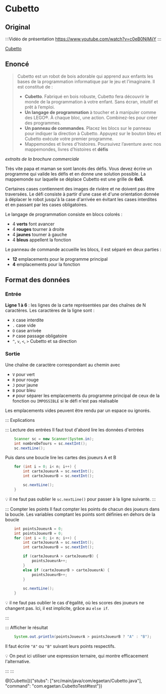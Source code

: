 # Cubetto

## Original

:::Vidéo de présentation
https://www.youtube.com/watch?v=c0eB0NjMiiY
:::

[Cubetto](https://www.primotoys.com/fr/)

## Enoncé

>Cubetto est un robot de bois adorable qui apprend aux enfants les bases de la programmation informatique par le jeu et l’imaginaire.
>Il est constitué de :
>+ **Cubetto**. Fabriqué en bois robuste, Cubetto fera découvrir le monde de la programmation à votre enfant. Sans écran, intuitif et prêt à l’emploi.
>+ **Un langage de programmation** à toucher et à manipuler comme des LEGO®. À chaque bloc, une action. Combinez-les pour créer des programmes.
>+ **Un panneau de commandes**. Placez les blocs sur le panneau pour indiquer la direction à Cubetto. Appuyez sur le bouton bleu et Cubetto exécute votre premier programme.
>+ Mappemondes et livres d'histoires. Poursuivez l’aventure avec nos mappemondes, livres d’histoires et **défis**
 
_extraits de la brochure commerciale_ 

Très vite papa et maman se sont lancés des défis. Vous devez écrire un programme qui valide les défis et en donne une solution possible.
La mappemonde sur laquelle se déplace Cubetto est une grille de **6x6**.

Certaines cases contiennent des images de rivière et ne doivent pas être traversées. Le défi consiste à partir d'une case et d'une orientation donnée à déplacer le robot jusqu'à la case d'arrivée en évitant les cases interdites et en passant par les cases obligatoires.

Le langage de programmation consiste en blocs colorés :
+ 4 **verts** font avancer
+ 4 **rouges** tourner à droite
+ 4 **jaunes** tourner à gauche
+ 4 **bleus** appellent la fonction

Le panneau de commande accueille les blocs, il est séparé en deux parties :
+ **12** emplacements pour le programme principal
+ **4** emplacements pour la fonction



## Format des données

### Entrée
**Ligne 1 à 6** : les lignes de la carte représentées par des chaînes de N caractères. Les caractères de la ligne sont  :
+ `X` case interdite
+ `.` case vide
+ `O` case arrivée
+ `P` case passage obligatoire
+ `^`, `v`, `<`, `>` Cubetto et sa direction

### Sortie

Une chaîne de caractère correspondant au chemin avec
+ `V` pour vert
+ `R` pour rouge
+ `J` pour jaune
+ `B` pour bleu
+ `#` pour séparer les emplacements du programme principal de ceux de la fonction
ou `IMPOSSIBLE` si le défi n'est pas réalisable

Les emplacements vides peuvent être rendu par un espace ou ignorés.

::: Explications

::: Lecture des entrées
Il faut tout d'abord lire les données d'entrées
``` java
	Scanner sc = new Scanner(System.in);
	int nombreDeTours = sc.nextInt();
	sc.nextLine();
```

Puis dans une boucle lire les cartes des joueurs A et B
``` java
	for (int i = 0; i< n; i++) {		
		int carteJoueurA = sc.nextInt();
		int carteJoueurB = sc.nextInt();

		sc.nextLine();
	}
```		

💡 il ne faut pas oublier le `sc.nextLine()` pour passer à la ligne suivante.
:::

::: Compter les points
Il faut compter les points de chacun des joueurs dans la boucle.
Les variables comptant les points sont définies en dehors de la boucle

``` java
	int pointsJoueurA = 0;
	int pointsJoueurB = 0;
	for (int i = 0; i< n; i++) {		
		int carteJoueurA = sc.nextInt();
		int carteJoueurB = sc.nextInt();

		if (carteJoueurA > carteJoueurB) {
			pointsJoueurA++;
		}
		else if (carteJoueurB > carteJoueurA) {
			pointsJoueurB++;
		}
		
		sc.nextLine();
	}
```	
💡 il ne faut pas oublier le cas d'égalité, où les scores des joueurs ne changent pas. Ici, il est implicite, grâce au `else if`.

:::

::: Afficher le résultat

``` java
	System.out.println(pointsJoueurA > pointsJoueurB ? "A" : "B");
```
Il faut écrire `"A"` ou `"B"` suivant leurs points respectifs.

💡  On peut ici utiliser une expression ternaire, qui montre efficacement l'alternative.

:::
:::


@[Cubetto]({"stubs": ["src/main/java/com/egaetan/Cubetto.java"], "command": "com.egaetan.CubettoTest#test"})
